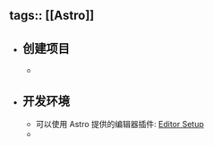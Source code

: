 tags:: [[Astro]]
---

- ## 创建项目
	- ``` sh
	  ```
- ## 开发环境
	- 可以使用 Astro 提供的编辑器插件: [Editor Setup](https://docs.astro.build/en/editor-setup/)
	-